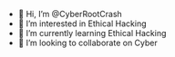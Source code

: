 - 👋 Hi, I’m @CyberRootCrash
- 👀 I’m interested in Ethical Hacking
- 🌱 I’m currently learning Ethical Hacking
- 💞️ I’m looking to collaborate on Cyber

<!---
CyberRootCrash/CyberRootCrash is a ✨ special ✨ repository because its `README.md` (this file) appears on your GitHub profile.
You can click the Preview link to take a look at your changes.
--->
